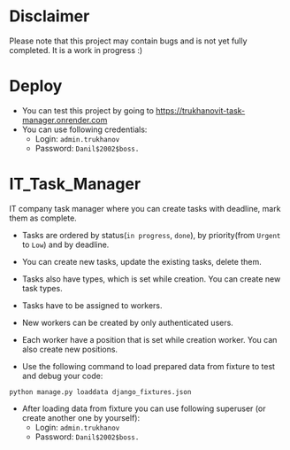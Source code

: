 # Disclaimer
Please note that this project may contain bugs and is not yet fully completed. It is a work in progress :)

# Deploy
- You can test this project by going to https://trukhanovit-task-manager.onrender.com
- You can use following credentials:
  - Login: `admin.trukhanov`
  - Password: `Danil$2002$boss.`


# IT_Task_Manager
IT company task manager where you can create tasks with deadline, mark them as complete.
- Tasks are ordered by status(`in progress`, `done`), by priority(from `Urgent` to `Low`) and by deadline.
- You can create new tasks, update the existing tasks, delete them.
- Tasks also have types, which is set while creation. You can create new task types.
- Tasks have to be assigned to workers.
- New workers can be created by only authenticated users.
- Each worker have a position that is set while creation worker. You can also create new positions.



- Use the following command to load prepared data from fixture to test and debug your code:
  
`python manage.py loaddata django_fixtures.json`

- After loading data from fixture you can use following superuser (or create another one by yourself):
  - Login: `admin.trukhanov`
  - Password: `Danil$2002$boss.`
